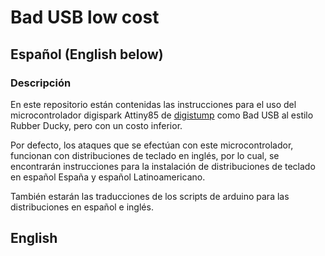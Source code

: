 # Bad USB low cost

## Español (English below)

### Descripción

En este repositorio están contenidas las instrucciones para el uso del microcontrolador digispark Attiny85 de [digistump](http://digistump.com/products/1) como Bad USB al estilo Rubber Ducky, pero con un costo inferior.

Por defecto, los ataques que se efectúan con este microcontrolador, funcionan con distribuciones de teclado en inglés, por lo cual, se encontrarán instrucciones para la instalación de distribuciones de teclado en español España y español Latinoamericano.

También estarán las traducciones de los scripts de arduino para las distribuciones en español e inglés.

## English

